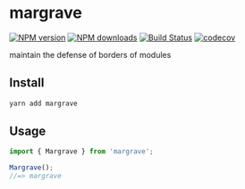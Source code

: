 # margrave

[![NPM version](https://badgen.net/npm/v/margrave)](https://npmjs.com/package/margrave)
[![NPM downloads](https://badgen.net/npm/dm/margrave)](https://npmjs.com/package/margrave)
[![Build Status](https://travis-ci.com/smmoosavi/margrave.svg?branch=master)](https://travis-ci.com/smmoosavi/margrave)
[![codecov](https://codecov.io/gh/smmoosavi/margrave/branch/master/graph/badge.svg)](https://codecov.io/gh/smmoosavi/margrave)

maintain the defense of borders of modules

## Install

```bash
yarn add margrave
```

## Usage

```js
import { Margrave } from 'margrave';

Margrave();
//=> margrave
```
